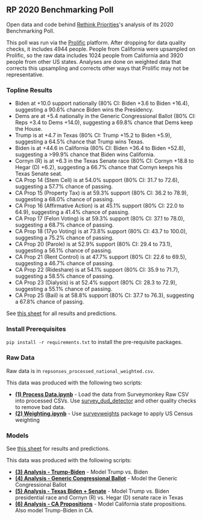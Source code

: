 ## RP 2020 Benchmarking Poll

Open data and code behind [Rethink Priorities](https://www.rethinkpriorities.org/)'s analysis of its 2020 Benchmarking Poll.

This poll was run via the [Prolific](https://www.prolific.co/) platform. After dropping for data quality checks, it includes 4944 people. People from California were upsampled on Prolific, so the raw data includes 1024 people from California and 3920 people from other US states. Analyses are done on weighted data that corrects this upsampling and corrects other ways that Prolific may not be representative.


### Topline Results

* Biden at +10.0 support nationally (80% CI: Biden +3.6 to Biden +16.4), suggesting a 90.6% chance Biden wins the Presidency.
* Dems are at +5.4 nationally in the Generic Congressional Ballot (80% CI: Reps +3.4 to Dems +14.0), suggesting a 69.8% chance that Dems keep the House.
* Trump is at +4.7 in Texas (80% CI: Trump +15.2 to Biden +5.9), suggesting a 64.5% chance that Trump wins Texas.
* Biden is at +44.6 in California (80% CI: Biden +36.4 to Biden +52.8), suggesting a >99.9% chance that Biden wins California.
* Cornyn (R) is at +6.3 in the Texas Senate race (80% CI: Cornyn +18.8 to Hegar (D) +6.2), suggesting a 66.7% chance that Cornyn keeps his Texas Senate seat.
* CA Prop 14 (Stem Cell) is at 54.0% support (80% CI: 31.7 to 72.6), suggesting a 57.7% chance of passing.
* CA Prop 15 (Property Tax) is at 59.3% support (80% CI: 36.2 to 78.9), suggesting a 68.0% chance of passing.
* CA Prop 16 (Affirmative Action) is at 45.1% support (80% CI: 22.0 to 64.9), suggesting a 41.4% chance of passing.
* CA Prop 17 (Felon Voting) is at 59.3% support (80% CI: 37.1 to 78.0), suggesting a 68.7% chance of passing.
* CA Prop 18 (17yo Voting) is at 73.8% support (80% CI: 43.7 to 100.0), suggesting a 75.2% chance of passing.
* CA Prop 20 (Parole) is at 52.9% support (80% CI: 29.4 to 73.1), suggesting a 56.1% chance of passing.
* CA Prop 21 (Rent Control) is at 47.7% support (80% CI: 22.6 to 69.5), suggesting a 46.7% chance of passing.
* CA Prop 22 (Rideshare) is at 54.1% support (80% CI: 35.9 to 71.7), suggesting a 58.5% chance of passing.
* CA Prop 23 (Dialysis) is at 52.4% support (80% CI: 28.3 to 72.9), suggesting a 55.1% chance of passing.
* CA Prop 25 (Bail) is at 58.8% support (80% CI: 37.7 to 76.3), suggesting a 67.8% chance of passing.

See [this sheet](https://docs.google.com/spreadsheets/d/1yuEruo1z4sQ9IIqVMGba1-fumtmypbjZk_2tOZgVhkk/edit#gid=0) for all results and predictions.
 
 
### Install Prerequisites

`pip install -r requirements.txt` to install the pre-requisite packages.


### Raw Data

Raw data is in `repsonses_processed_national_weighted.csv`.

This data was produced with the following two scripts:

* **[(1) Process Data.ipynb](https://github.com/rethinkpriorities/rp_2020_benchmarking_poll/blob/master/(1)%20Process%20Data.ipynb)** - Load the data from Surveymonkey Raw CSV into processed CSVs. Use [survey_dud_detector](https://github.com/rethinkpriorities/survey_dud_detector) and other quality checks to remove bad data.
* **[(2) Weighting.ipynb](https://github.com/rethinkpriorities/rp_2020_benchmarking_poll/blob/master/(2)%20Weighting.ipynb)** - Use [surveyweights](https://github.com/rethinkpriorities/surveyweights) package to apply US Census weighting


### Models

See [this sheet](https://docs.google.com/spreadsheets/d/1yuEruo1z4sQ9IIqVMGba1-fumtmypbjZk_2tOZgVhkk/edit#gid=0) for results and predictions.

This data was produced with the following scripts:

* **[(3) Analysis - Trump-Biden](https://github.com/rethinkpriorities/rp_2020_benchmarking_poll/blob/master/(3)%20Analysis%20-%20Trump-Biden.ipynb)** - Model Trump vs. Biden
* **[(4) Analysis - Generic Congressional Ballot](https://github.com/rethinkpriorities/rp_2020_benchmarking_poll/blob/master/(4)%20Analysis%20-%20Generic%20Congressional%20Ballot.ipynb)** - Model the Generic Congressional Ballot
* **[(5) Analysis - Texas Biden + Senate](https://github.com/rethinkpriorities/rp_2020_benchmarking_poll/blob/master/(5)%20Texas%20Biden%20%2B%20Senate.ipynb)** - Model Trump vs. Biden presidential race and Cornyn (R) vs. Hegar (D) senate race in Texas
* **[(6) Analysis - CA Propositions](https://github.com/rethinkpriorities/rp_2020_benchmarking_poll/blob/master/(5)%20Analysis%20-%20CA%20Propositions.ipynb)** - Model California state propositions. Also model Trump-Biden in CA.

